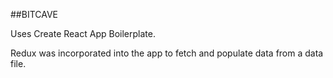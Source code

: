 ##BITCAVE

Uses Create React App Boilerplate.

Redux was incorporated into the app to fetch and populate data from a data file.
